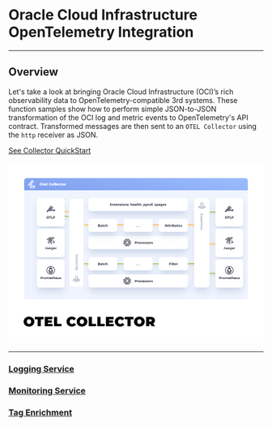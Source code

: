 # Oracle Cloud Infrastructure OpenTelemetry Integration

---

## Overview

Let's take a look at bringing Oracle Cloud Infrastructure (OCI)’s rich observability data to OpenTelemetry-compatible
3rd systems.  These function samples show how to perform simple JSON-to-JSON transformation of the OCI log and 
metric events to OpenTelemetry's API contract.  Transformed messages are then sent to an `OTEL Collector` using 
the `http` receiver as JSON. 

[See Collector QuickStart](https://opentelemetry.io/docs/collector/quick-start/)

![OTEL Collector](images/otel-collector.png)


---
### [Logging Service](oci-log-otel/README.md)
### [Monitoring Service](oci-metrics-otel/README.md)
### [Tag Enrichment](oci-tag-enrich/README.md)
